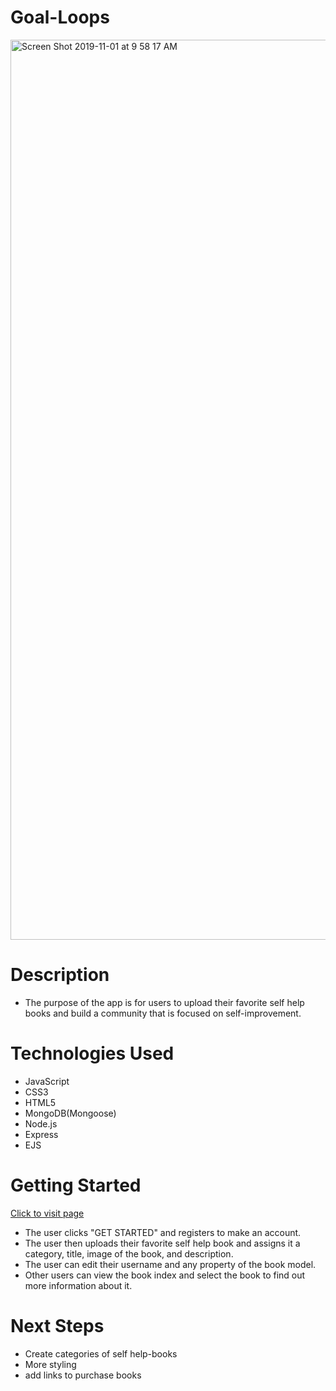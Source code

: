 # Goal-Loops


<img width="1440" alt="Screen Shot 2019-11-01 at 9 58 17 AM" src="https://user-images.githubusercontent.com/53157290/68041762-7df0cf00-fc8e-11e9-97ff-202bac72c505.png">



# Description 

* The purpose of the app is for users to upload their favorite self help books and build a community that is focused on self-improvement. 

# Technologies Used
* JavaScript
* CSS3
* HTML5
* MongoDB(Mongoose)
* Node.js
* Express
* EJS

# Getting Started 

[Click to visit page](https://goals-application.herokuapp.com/)

* The user clicks "GET STARTED" and registers to make an account.
* The user then uploads their favorite self help book and assigns it a category, title, image of the book, and description.
* The user can edit their username and any property of the book model.
* Other users can view the book index and select the book to find out more information about it.

# Next Steps
* Create categories of self help-books
* More styling
* add links to purchase books

